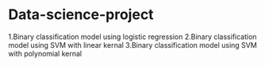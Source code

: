 # Data-science-project
1.Binary classification model using logistic regression
2.Binary classification model using SVM with linear kernal
3.Binary classification model using SVM with polynomial kernal

